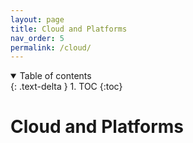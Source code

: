 ```yaml
---
layout: page
title: Cloud and Platforms
nav_order: 5
permalink: /cloud/
---
```


<details open markdown="block">
  <summary>
    Table of contents
  </summary>
  {: .text-delta }
1. TOC
{:toc}
</details>

# Cloud and Platforms